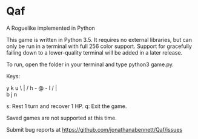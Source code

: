 # Qaf
A Roguelike implemented in Python

This game is written in Python 3.5. It requires no external libraries, but can only be run in a terminal with full 256 color
support. Support for gracefully failing down to a lower-quality terminal will be added in a later release.

To run, open the folder in your terminal and type python3 game.py.

Keys:

y   k   u
 \  |  /
h - @ - l
 /  |  \
b   j   n

s: Rest 1 turn and recover 1 HP.
q: Exit the game.

Saved games are not supported at this time.

Submit bug reports at https://github.com/jonathanabennett/Qaf/issues
